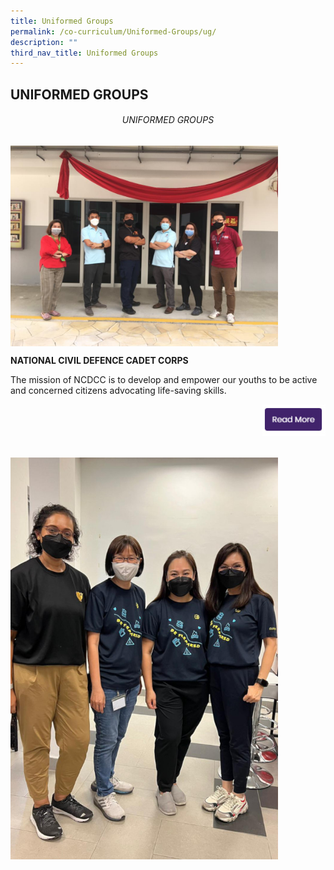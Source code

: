 ```yaml
---
title: Uniformed Groups
permalink: /co-curriculum/Uniformed-Groups/ug/
description: ""
third_nav_title: Uniformed Groups
---
```

## UNIFORMED GROUPS

###### <center> UNIFORMED GROUPS</center>

<img src="/images/ug1.jpg" align=left style="width:85%">
<br clear=left>

**NATIONAL CIVIL DEFENCE CADET CORPS**

The mission of NCDCC is to develop and empower our youths to be active and concerned citizens advocating life-saving skills.

<p><a href="https://www.ezhishi.net/CKPSebook2022/">
<img style="width:20%" align=right src="/images/readmore.jpg">
</a></p>
<br clear=right><br><br>

<img src="/images/ug2.jpg" align=left style="width:85%">
<br clear=left>